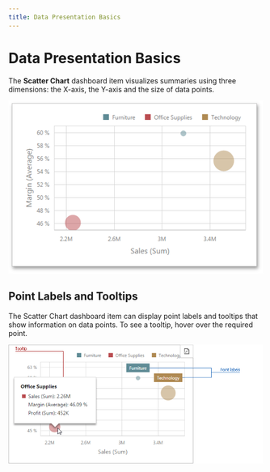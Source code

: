```yaml
---
title: Data Presentation Basics
---
```

# Data Presentation Basics
The **Scatter Chart** dashboard item visualizes summaries using three dimensions: the X-axis, the Y-axis and the size of data points.

![ScatterChart_Main_Web](../../../../images/img121201.png)

## Point Labels and Tooltips
The Scatter Chart dashboard item can display point labels and tooltips that show information on data points. To see a tooltip, hover over the required point.

![ScatterChartLabels_Web](../../../../images/img121202.png)